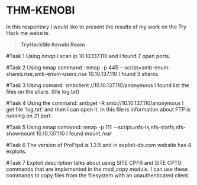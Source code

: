 # THM-KENOBI
In this resporitory I would like to present the results of my work on the Try Hack me website. 
>**TryHackMe Kenobi Room** 

#Task 1 
Using *nmap* I scan ip 10.10.137.110 and I found 7 open ports. 

#Task 2
Using nmap command : nmap -p 445 --script=smb-enum-shares.nse,smb-enum-users.nse 10.10.137.110 I found 3 shares.

#Task 3
Using comand: smbclient //10.10.137.110/anonymous I found list the files on the share. (file log.txt)

#Task 4
Using the command: smbget -R smb://10.10.137.110/anonymous I get file 'log.txt' and then I can open it. In this file is information about FTP is running on 21 port.

#Task 5
Using nmap comannd: nmap -p 111 --script=nfs-ls,nfs-statfs,nfs-showmount 10.10.137.110 I found mount */var*

#Task 6
The version of ProFtpd is 1.3.5 and in exploit-db.com  website has 4 exploits. 

#Task 7
Exploit description talks about using SITE CPFR and SITE CPTO commands that are implemented in the mod_copy module. I can use these commands to copy files from the filesystem with an unauthenticated client.



